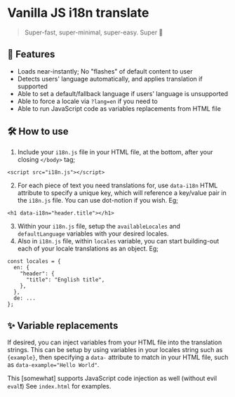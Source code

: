 # Vanilla JS i18n translate

> Super-fast, super-minimal, super-easy. Super 🚀

## 🤝 Features
- Loads near-instantly; No "flashes" of default content to user
- Detects users' language automatically, and applies translation if supported
- Able to set a default/fallback language if users' language is unsupported
- Able to force a locale via `?lang=en` if you need to
- Able to run JavaScript code as variables replacements from HTML file

## 🛠 How to use
1. Include your `i18n.js` file in your HTML file, at the bottom, after your closing `</body>` tag;
```
<script src="i18n.js"></script>
```
2. For each piece of text you need translations for, use `data-i18n` HTML attribute to specify a unique key, which will reference a key/value pair in the `i18n.js` file. You can use dot-notion if you wish. Eg;
```
<h1 data-i18n="header.title"></h1>
```
3. Within your `i18n.js` file, setup the `availableLocales` and `defaultLanguage` variables with your desired locales.
4. Also in `i18n.js` file, within `locales` variable, you can start building-out each of your locale translations as an object. Eg;
```
const locales = {
  en: {
    "header": {
      "title": "English title",
    },
  },
  de: ...
};
```

## ✨ Variable replacements
If desired, you can inject variables from your HTML file into the translation strings. This can be setup by using variables in your locales string such as `{example}`, then specifying a `data-` attribute to match in your HTML file, such as `data-example="Hello World"`.

This [somewhat] supports JavaScript code injection as well (without evil `eval`❗️) See `index.html` for examples.